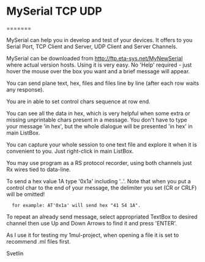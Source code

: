 
# MySerial TCP UDP
=======

   MySerial can help you in develop and test of your devices. It offers to you Serial Port, TCP Client and Server, UDP Client and Server Channels.
   
   MySerial can be downloaded from http://ftp.eta-sys.net/MyNewSerial where actual version hosts. Using it is very easy. No 'Help' required - just hover the mouse over the box you want and a brief message will appear.
   
   You can send plane text, hex, files and files line by line (after each row waits any response). 
   
   You are in able to set control chars sequence at row end.
   
   You can see all the data in hex, which is very helpful when some extra or missing unprintable chars present in a message. You don't have to type your message 'in hex', but the whole dialogue will be presented 'in hex' in main ListBox.
   
   You can capture your whole session to one text file and explore it when it is convenient to you. Just right-click in main ListBox.
   
   You may use program as a RS protocol recorder, using both channels just Rx wires tied to data-line.
   
   To send a hex value 1A type '0x1a' including '..'. Note that when you put a control char to the end of your message, the delimiter you set (CR or CRLF) will be omitted!
   
      for example: AT'0x1a' will send hex "41 54 1A".
      
   To repeat an already send message, select appropriated TextBox to desired channel then use Up and Down Arrows to find it and press 'ENTER'.
  
   As I use it for testing my 1mul-project, when opening a file it is set to recommend .ml files first.

   Svetlin
 
